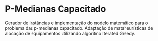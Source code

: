 # P-Medianas Capacitado
Gerador de instâncias e implementação do modelo matemático para o problema das p-medianas capacitado. Adaptação de mataheurísticas de alocação de equipamentos utilizando algoritmo Iterated Greedy.
